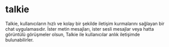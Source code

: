 # talkie
Talkie, kullanıcıların hızlı ve kolay bir şekilde iletişim kurmalarını sağlayan bir chat uygulamasıdır. İster metin mesajları, ister sesli mesajlar veya hatta görüntülü görüşmeler olsun, Talkie ile kullanıcılar anlık iletişimde bulunabilirler.

